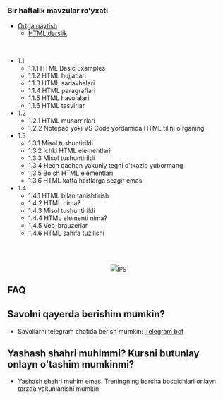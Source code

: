 
### Bir haftalik mavzular ro'yxati
- [Ortga qaytish](../../../Html%20Tutorial/)
    - [HTML darslik](./1-day/readme.md)
<br/>

- 1.1
    - 1.1.1 HTML Basic Examples
    - 1.1.2 HTML hujjatlari 
    - 1.1.3 HTML sarlavhalari
    - 1.1.4 HTML paragraflari
    - 1.1.5 HTML havolalari
    - 1.1.6 HTML tasvirlar
- 1.2
    - 1.2.1 HTML muharrirlari
    - 1.2.2 Notepad yoki VS Code yordamida HTML tilini o'rganing
- 1.3
    - 1.3.1 Misol tushuntirildi
    - 1.3.2 Ichki HTML elementlari
    - 1.3.3 Misol tushuntirildi
    - 1.3.4 Hech qachon yakuniy tegni o'tkazib yubormang
    - 1.3.5 Bo'sh HTML elementlari
    - 1.3.6 HTML katta harflarga sezgir emas
- 1.4
    - 1.4.1 HTML bilan tanishtirish
    - 1.4.2 HTML nima?
    - 1.4.3 Misol tushuntirildi
    - 1.4.4 HTML elementi nima?
    - 1.4.5 Veb-brauzerlar
    - 1.4.6 HTML sahifa tuzilishi

<br>
<br>

<p align="center">
<img src="https://cdn-edge.kwork.ru/pics/t3/73/13426712-1615540173.jpg" alt="jpg"/>
</p>

## FAQ
## Savolni qayerda berishim mumkin?
- Savollarni telegram chatida berish mumkin:  [Telegram bot](https://t.me/itechmarafon_bot)
## Yashash shahri muhimmi? Kursni butunlay onlayn o'tashim mumkinmi?

- Yashash shahri muhim emas. Treningning barcha bosqichlari onlayn tarzda yakunlanishi mumkin